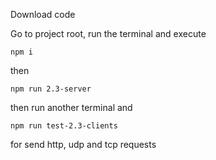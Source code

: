 Download code

Go to project root, run the terminal and execute
```
npm i
```

then
```
npm run 2.3-server
```

then run another terminal and 

```
npm run test-2.3-clients
```
for send http, udp and tcp requests